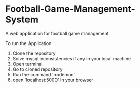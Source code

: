 # Football-Game-Management-System

A web application for football game management

To run the Application

1. Clone the repository
2.  Solve mysql inconsistencies if any in your local machine
3. Open terminal
4. Go to cloned repository
5. Run the command 'nodemon'
6. open 'localhost:5000' In your browser

